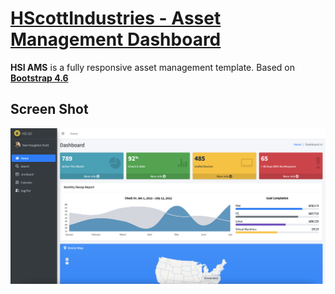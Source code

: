 # [HScottIndustries - Asset Management  Dashboard](https://hscottindustries.com)


**HSI AMS** is a fully responsive asset management template. Based on **[Bootstrap 4.6](https://getbootstrap.com/)** 

## Screen Shot

<img src="./dist/img/ScreenShot.png">
